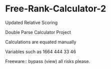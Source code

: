 # Free-Rank-Calculator-2
Updated Relative Scoring

Double Parse Calculator Project

Calculations are equated manually

Variables such as 1664 444 33 46

Freeware:: bypass (view) all risks please.
